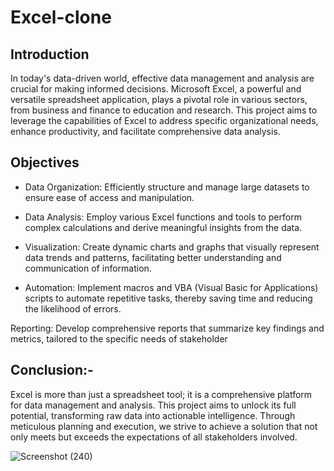 
# Excel-clone





## Introduction

In today's data-driven world, effective data management and analysis are crucial for making informed decisions. Microsoft Excel, a powerful and versatile spreadsheet application, plays a pivotal role in various sectors, from business and finance to education and research. This project aims to leverage the capabilities of Excel to address specific organizational needs, enhance productivity, and facilitate comprehensive data analysis.



## Objectives

- Data Organization: Efficiently structure and manage large datasets to ensure ease of access and manipulation.

- Data Analysis: Employ various Excel functions and tools to perform complex calculations and derive meaningful insights from the data.

- Visualization: Create dynamic charts and graphs that visually represent data trends and patterns, facilitating better understanding and communication of information.

- Automation: Implement macros and VBA (Visual Basic for Applications) scripts to automate repetitive tasks, thereby saving time and reducing the likelihood of errors.

Reporting: Develop comprehensive reports that summarize key findings and metrics, tailored to the specific needs of stakeholder
## Conclusion:-


Excel is more than just a spreadsheet tool; it is a comprehensive platform for data management and analysis. This project aims to unlock its full potential, transforming raw data into actionable intelligence. Through meticulous planning and execution, we strive to achieve a solution that not only meets but exceeds the expectations of all stakeholders involved.

![Screenshot (240)](https://github.com/shiviyadav/Excel-clone/assets/113198378/2e1e0fef-be79-43fe-a5e7-a671245f3263)
